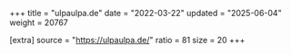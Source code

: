 +++
title = "ulpaulpa.de"
date = "2022-03-22"
updated = "2025-06-04"
weight = 20767

[extra]
source = "https://ulpaulpa.de/"
ratio = 81
size = 20
+++
